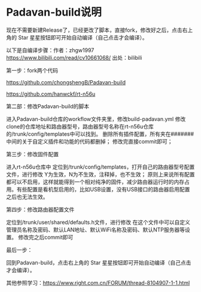 # Padavan-build说明

现在不需要新建Release了，已经更改了脚本，直接fork，修改好之后，点击右上角的 Star 星星按钮即可开始自动编译（自己点击才会编译）。

以下是自编译步骤：作者：zhgw1997 https://www.bilibili.com/read/cv10661068/ 出处：bilibili

第一步：fork两个代码

https://github.com/chongshengB/Padavan-build

https://github.com/hanwckf/rt-n56u

第二部：修改Padavan-build的脚本

进入Padavan-build仓库的workflow文件夹里，修改build-padavan.yml
修改clone的仓库地址和路由器型号，路由器型号名称在rt-n56u仓库的/trunk/config/templates中可以找到。 
删除所有插件配置，所有夹在#######中间的关于自定义插件和功能的代码都删掉；
修改完直接commit即可；

第三步：修改固件配置

进入rt-n56u仓库中
定位到/trunk/config/templates，打开自己的路由器型号配置文件，进行修改
Y为生效，N为不生效，注释掉，也不生效；
原则上来说所有配置都可以不启用，这样就能得到一个相对纯净的固件，减少路由器运行时的内存占用。有些配置是看机型启用的，比如USB设置，没有USB接口的路由器启用配置之后也无法生效。

第四步：修改路由器配置文件

定位到/trunk/user/shared/defaults.h文件，进行修改
在这个文件中可以自定义管理员名称及密码、默认LAN地址、默认WiFi名称及密码、默认NTP服务器等设置。 
修改完之后commit即可

最后一步：

回到Padavan-build，点击右上角的 Star 星星按钮即可开始自动编译（自己点击才会编译）。

其他参照学习：https://www.right.com.cn/FORUM/thread-8104907-1-1.html
